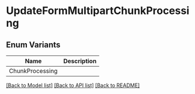 # UpdateFormMultipartChunkProcessing

## Enum Variants

| Name | Description |
|---- | -----|
| ChunkProcessing |  |

[[Back to Model list]](../README.md#documentation-for-models) [[Back to API list]](../README.md#documentation-for-api-endpoints) [[Back to README]](../README.md)



